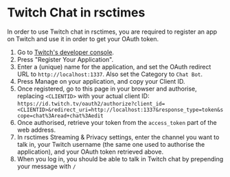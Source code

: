 # Twitch Chat in rsctimes

In order to use Twitch chat in rsctimes, you are required to register an app on Twitch and use it in order to get your OAuth token.

1. Go to [Twitch's developer console](https://dev.twitch.tv/console/apps).
2. Press "Register Your Application".
3. Enter a (unique) name for the application, and set the OAuth redirect URL to `http://localhost:1337`. Also set the Category to `Chat Bot`.
4. Press Manage on your application, and copy your Client ID.
5. Once registered, go to this page in your browser and authorise, replacing `<CLIENTID>` with your actual client ID:
```https://id.twitch.tv/oauth2/authorize?client_id=<CLIENTID>&redirect_uri=http://localhost:1337&response_type=token&scope=chat%3Aread+chat%3Aedit```
6. Once authorised, retrieve your token from the `access_token` part of the web address.
7. In rsctimes Streaming & Privacy settings, enter the channel you want to talk in, your Twitch username (the same one used to authorise the application), and your OAuth token retrieved above.
8. When you log in, you should be able to talk in Twitch chat by prepending your message with `/`
